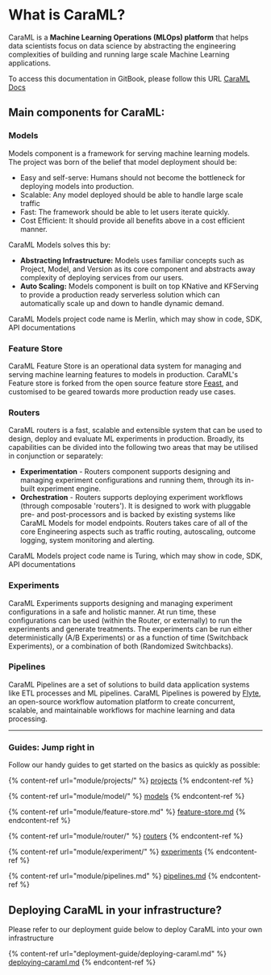 # What is CaraML?

CaraML is a **Machine Learning Operations (MLOps) platform** that helps data scientists focus on data science by abstracting the engineering complexities of building and running large scale Machine Learning applications.

To access this documentation in GitBook, please follow this URL [CaraML Docs](https://caraml.gitbook.io/caraml-doc/)
## **Main components for CaraML:**

### **Models**

Models component is a framework for serving machine learning models. The project was born of the belief that model deployment should be:

* Easy and self-serve: Humans should not become the bottleneck for deploying models into production.
* Scalable: Any model deployed should be able to handle large scale traffic
* Fast: The framework should be able to let users iterate quickly.
* Cost Efficient: It should provide all benefits above in a cost efficient manner.

CaraML Models solves this by:

* **Abstracting Infrastructure:** Models uses familiar concepts such as Project, Model, and Version as its core component and abstracts away complexity of deploying services from our users.
* **Auto Scaling:** Models component is built on top KNative and KFServing to provide a production ready serverless solution which can automatically scale up and down to handle dynamic demand.

CaraML Models project code name is Merlin, which may show in code, SDK, API documentations

### **Feature Store**

CaraML Feature Store is an operational data system for managing and serving machine learning features to models in production. CaraML's Feature store is forked from the open source feature store [Feast](https://feast.dev/), and customised to be geared towards more production ready use cases.

### **Routers**

CaraML routers is a fast, scalable and extensible system that can be used to design, deploy and evaluate ML experiments in production. Broadly, its capabilities can be divided into the following two areas that may be utilised in conjunction or separately:

* **Experimentation** - Routers component supports designing and managing experiment configurations and running them, through its in-built experiment engine.
* **Orchestration** - Routers supports deploying experiment workflows (through composable 'routers'). It is designed to work with pluggable pre- and post-processors and is backed by existing systems like CaraML Models for model endpoints. Routers takes care of all of the core Engineering aspects such as traffic routing, autoscaling, outcome logging, system monitoring and alerting.

CaraML Models project code name is Turing, which may show in code, SDK, API documentations

### **Experiments**

CaraML Experiments supports designing and managing experiment configurations in a safe and holistic manner. At run time, these configurations can be used (within the Router, or externally) to run the experiments and generate treatments. The experiments can be run either deterministically (A/B Experiments) or as a function of time (Switchback Experiments), or a combination of both (Randomized Switchbacks).

### **Pipelines**

CaraML Pipelines are a set of solutions to build data application systems like ETL processes and ML pipelines. CaraML Pipelines is powered by [Flyte](https://docs.flyte.org/en/latest/), an open-source workflow automation platform to create concurrent, scalable, and maintainable workflows for machine learning and data processing.

***

### Guides: Jump right in

Follow our handy guides to get started on the basics as quickly as possible:

{% content-ref url="module/projects/" %}
[projects](module/projects/)
{% endcontent-ref %}

{% content-ref url="module/model/" %}
[models](module/model/)
{% endcontent-ref %}

{% content-ref url="module/feature-store.md" %}
[feature-store.md](module/feature-store.md)
{% endcontent-ref %}

{% content-ref url="module/router/" %}
[routers](module/router/)
{% endcontent-ref %}

{% content-ref url="module/experiment/" %}
[experiments](module/experiment/)
{% endcontent-ref %}

{% content-ref url="module/pipelines.md" %}
[pipelines.md](module/pipelines.md)
{% endcontent-ref %}

## Deploying CaraML in your infrastructure?

Please refer to our deployment guide below to deploy CaraML into your own infrastructure

{% content-ref url="deployment-guide/deploying-caraml.md" %}
[deploying-caraml.md](deployment-guide/deploying-caraml.md)
{% endcontent-ref %}
